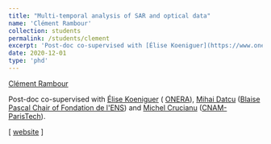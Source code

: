 ```yaml
---
title: "Multi-temporal analysis of SAR and optical data"
name: 'Clément Rambour'
collection: students
permalink: /students/clement
excerpt: 'Post-doc co-supervised with [Élise Koeniguer](https://www.onera.fr/fr/staff/elise-colin-koeniguer) ( [ONERA](https://www.onera.fr/en)), [Mihai Datcu](https://www.dlr.de/eoc/en/desktopdefault.aspx/tabid-12787/19944_read-21293/) ([Blaise Pascal Chair of Fondation de l'ENS](http://www.chaires-blaise-pascal.ens.fr/?lang=en)) and [Michel Crucianu](http://cedric.cnam.fr/~crucianm/) ([CNAM-ParisTech](http://www.cnam.fr)).'
date: 2020-12-01
type: 'phd'
---
```


[Clément Rambour](https://clementrambour.wp.imt.fr/)

Post-doc co-supervised with [Élise Koeniguer](https://www.onera.fr/fr/staff/elise-colin-koeniguer) ( [ONERA](https://www.onera.fr/en)), [Mihai Datcu](https://www.dlr.de/eoc/en/desktopdefault.aspx/tabid-12787/19944_read-21293/) ([Blaise Pascal Chair of Fondation de l'ENS](http://www.chaires-blaise-pascal.ens.fr/?lang=en)) and [Michel Crucianu](http://cedric.cnam.fr/~crucianm/) ([CNAM-ParisTech](http://www.cnam.fr)).

\[ [website](https://clementrambour.wp.imt.fr/) \]


